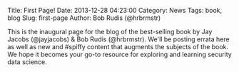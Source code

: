 Title: First Page!
Date: 2013-12-28 04:23:00
Category: News
Tags: book, blog
Slug: first-page
Author: Bob Rudis (@hrbrmstr)

This is the inaugural page for the blog of the best-selling book by Jay Jacobs (@jayjacobs) & Bob Rudis (@hrbrmstr). We'll be posting errata here as well as new and #spiffy content that augments the subjects of the book. We hope it becomes your go-to resource for exploring and learning security data science.